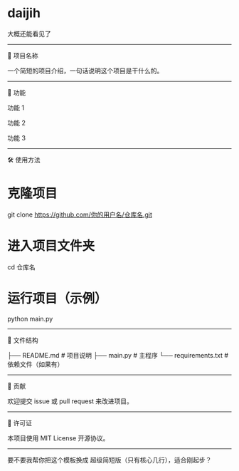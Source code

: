 # daijih
大概还能看见了


---

📌 项目名称

一个简短的项目介绍，一句话说明这个项目是干什么的。


---

🚀 功能

功能 1

功能 2

功能 3



---

🛠 使用方法

# 克隆项目
git clone https://github.com/你的用户名/仓库名.git

# 进入项目文件夹
cd 仓库名

# 运行项目（示例）
python main.py


---

📂 文件结构

├── README.md        # 项目说明
├── main.py          # 主程序
└── requirements.txt # 依赖文件（如果有）


---

🤝 贡献

欢迎提交 issue 或 pull request 来改进项目。


---

📄 许可证

本项目使用 MIT License 开源协议。


---

要不要我帮你把这个模板换成 超级简短版（只有核心几行），适合刚起步？
